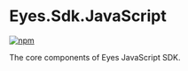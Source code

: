 Eyes.Sdk.JavaScript
===================

[![npm](https://img.shields.io/npm/v/eyes.sdk.svg?style=for-the-badge)](https://www.npmjs.com/package/eyes.sdk)

The core components of Eyes JavaScript SDK.
